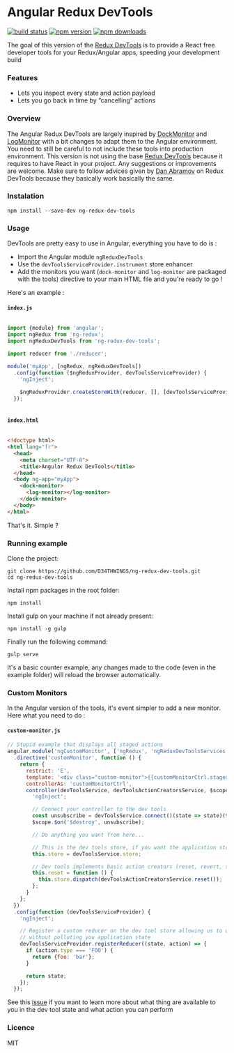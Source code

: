 Angular Redux DevTools
======================

[![build status](https://img.shields.io/travis/D34THWINGS/ng-redux-dev-tools.svg?style=flat-square)](https://travis-ci.org/D34THWINGS/ng-redux-dev-tools)
[![npm version](https://img.shields.io/npm/v/ng-redux-dev-tools.svg?style=flat-square)](https://www.npmjs.com/package/ng-redux-dev-tools)
[![npm downloads](https://img.shields.io/npm/dm/ng-redux-dev-tools.svg?style=flat-square)](https://www.npmjs.com/package/ng-redux-dev-tools)

The goal of this version of the [Redux DevTools](https://github.com/gaearon/redux-devtools) is to provide a React free developer tools for your Redux/Angular apps, speeding your development build

### Features

- Lets you inspect every state and action payload
- Lets you go back in time by “cancelling” actions

### Overview

The Angular Redux DevTools are largely inspired by [DockMonitor](https://github.com/gaearon/redux-devtools-dock-monitor) and [LogMonitor](https://github.com/gaearon/redux-devtools-log-monitor) with a bit changes to adapt them to the Angular environment. You need to still be careful to not include these tools into production environment. This version is not using the base [Redux DevTools](https://github.com/gaearon/redux-devtools) because it requires to have React in your project. Any suggestions or improvements are welcome. Make sure to follow advices given by [Dan Abramov](https://github.com/gaearon) on Redux DevTools because they basically work basically the same.

### Instalation

```
npm install --save-dev ng-redux-dev-tools
```

### Usage

DevTools are pretty easy to use in Angular, everything you have to do is :

- Import the Angular module `ngReduxDevTools`
- Use the `devToolsServiceProvider.instrument` store enhancer
- Add the monitors you want (`dock-monitor` and `log-monitor` are packaged with the tools) directive to your main HTML file and you're ready to go !

Here's an example :

#### `index.js`

```js

import {module} from 'angular';
import ngRedux from 'ng-redux';
import ngReduxDevTools from 'ng-redux-dev-tools';

import reducer from './reducer';

module('myApp', [ngRedux, ngReduxDevTools])
  .config(function ($ngReduxProvider, devToolsServiceProvider) {
    'ngInject';
    
    $ngReduxProvider.createStoreWith(reducer, [], [devToolsServiceProvider.instrument()]);
  });
  
```

#### `index.html`

```html

<!doctype html>
<html lang="fr">
  <head>
    <meta charset="UTF-8">
    <title>Angular Redux DevTools</title>
  </head>
  <body ng-app="myApp">
    <dock-monitor>
      <log-monitor></log-monitor>
    </dock-monitor>
  </body>
</html>

```

That's it. Simple ?

### Running example

Clone the project:

```
git clone https://github.com/D34THWINGS/ng-redux-dev-tools.git
cd ng-redux-dev-tools
```

Install npm packages in the root folder:

```
npm install
```

Install gulp on your machine if not already present:

```
npm install -g gulp
```

Finally run the following command:

```
gulp serve
```

It's a basic counter example, any changes made to the code (even in the example folder) will reload the browser automatically.

### Custom Monitors

In the Angular version of the tools, it's event simpler to add a new monitor. Here what you need to do :

#### `custom-monitor.js`

```js
// Stupid example that displays all staged actions
angular.module('ngCustomMonitor', ['ngRedux', 'ngReduxDevToolsServices'])
  .directive('customMonitor', function () {
    return {
      restrict: 'E',
      template: '<div class="custom-monitor">{{customMonitorCtrl.stagedActions}}</div>',
      controllerAs: 'customMonitorCtrl',
      controller(devToolsService, devToolsActionCreatorsService, $scope) {
        'ngInject';

        // Connect your controller to the dev tools
        const unsubscribe = devToolsService.connect()(state => state)(this);
        $scope.$on('$destroy', unsubscribe);

        // Do anything you want from here...

        // This is the dev tools store, if you want the application store, use $ngRedux
        this.store = devToolsService.store;

        // Dev tools implements basic action creators (reset, revert, sweep, commit, toggleAction, jumpToState)
        this.reset = function () {
          this.store.dispatch(devToolsActionCreatorsService.reset());
        };
      }
    };
  })
  .config(function (devToolsServiceProvider) {
    'ngInject';

    // Register a custom reducer on the dev tool store allowing us to use redux to manage state of tools
    // without polluting you application state
    devToolsServiceProvider.registerReducer((state, action) => {
      if (action.type === 'FOO') {
        return {foo: 'bar'};
      }

      return state;
    });
  });
```

See this [issue](https://github.com/gaearon/redux-devtools/issues/3) if you want to learn more about what thing are available to you in the dev tool state and what action you can perform

### Licence

MIT
